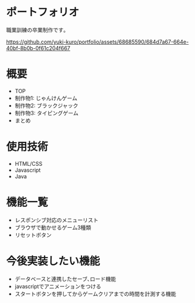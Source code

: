 # ポートフォリオ
職業訓練の卒業制作です｡



https://github.com/yuki-kuro/portfolio/assets/68685590/684d7a67-664e-40bf-8b0b-0f61c204f667



# 概要
* TOP
* 制作物1: じゃんけんゲーム
* 制作物2: ブラックジャック
* 制作物3: タイピングゲーム
* まとめ
# 使用技術
* HTML/CSS
* Javascript
* Java
# 機能一覧
* レスポンシブ対応のメニューリスト
* ブラウザで動かせるゲーム3種類
* リセットボタン
# 今後実装したい機能
* データベースと連携したセーブ､ロード機能
* javascriptでアニメーションをつける
* スタートボタンを押してからゲームクリアまでの時間を計測する機能

